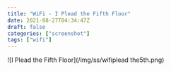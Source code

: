 ```yaml
---
title: "WiFi - I Plead the Fifth Floor"
date: 2021-08-27T04:34:47Z
draft: false
categories: ["screenshot"]
tags: ["wifi"]
---
```


![I Plead the Fifth Floor](/img/ss/wifiplead the5th.png)
